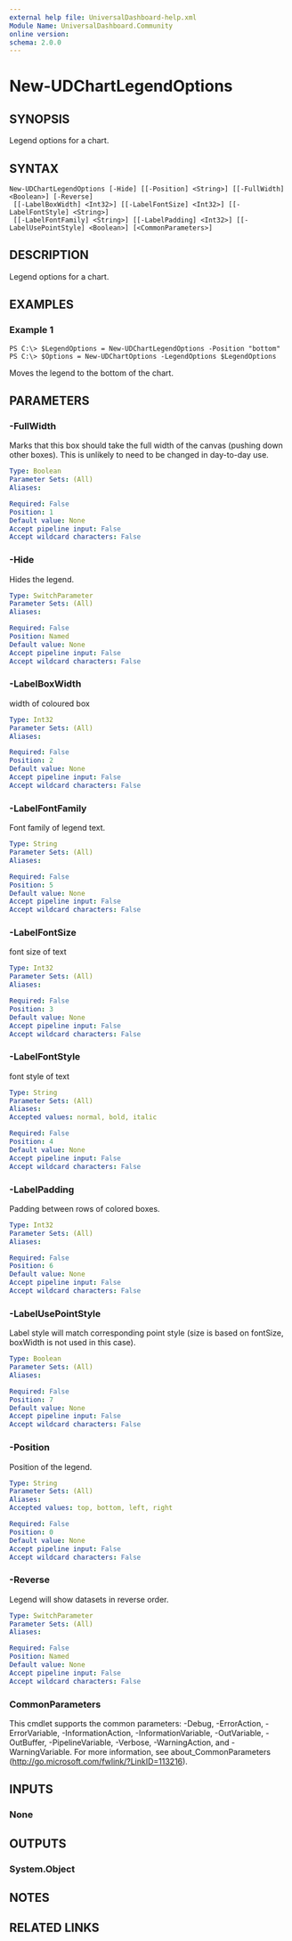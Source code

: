 ```yaml
---
external help file: UniversalDashboard-help.xml
Module Name: UniversalDashboard.Community
online version: 
schema: 2.0.0
---
```


# New-UDChartLegendOptions

## SYNOPSIS
Legend options for a chart.

## SYNTAX

```
New-UDChartLegendOptions [-Hide] [[-Position] <String>] [[-FullWidth] <Boolean>] [-Reverse]
 [[-LabelBoxWidth] <Int32>] [[-LabelFontSize] <Int32>] [[-LabelFontStyle] <String>]
 [[-LabelFontFamily] <String>] [[-LabelPadding] <Int32>] [[-LabelUsePointStyle] <Boolean>] [<CommonParameters>]
```

## DESCRIPTION
Legend options for a chart.

## EXAMPLES

### Example 1
```
PS C:\> $LegendOptions = New-UDChartLegendOptions -Position "bottom" 
PS C:\> $Options = New-UDChartOptions -LegendOptions $LegendOptions
```

Moves the legend to the bottom of the chart.

## PARAMETERS

### -FullWidth
Marks that this box should take the full width of the canvas (pushing down other boxes). This is unlikely to need to be changed in day-to-day use.

```yaml
Type: Boolean
Parameter Sets: (All)
Aliases: 

Required: False
Position: 1
Default value: None
Accept pipeline input: False
Accept wildcard characters: False
```

### -Hide
Hides the legend.

```yaml
Type: SwitchParameter
Parameter Sets: (All)
Aliases: 

Required: False
Position: Named
Default value: None
Accept pipeline input: False
Accept wildcard characters: False
```

### -LabelBoxWidth
width of coloured box

```yaml
Type: Int32
Parameter Sets: (All)
Aliases: 

Required: False
Position: 2
Default value: None
Accept pipeline input: False
Accept wildcard characters: False
```

### -LabelFontFamily
Font family of legend text.

```yaml
Type: String
Parameter Sets: (All)
Aliases: 

Required: False
Position: 5
Default value: None
Accept pipeline input: False
Accept wildcard characters: False
```

### -LabelFontSize
font size of text

```yaml
Type: Int32
Parameter Sets: (All)
Aliases: 

Required: False
Position: 3
Default value: None
Accept pipeline input: False
Accept wildcard characters: False
```

### -LabelFontStyle
font style of text

```yaml
Type: String
Parameter Sets: (All)
Aliases: 
Accepted values: normal, bold, italic

Required: False
Position: 4
Default value: None
Accept pipeline input: False
Accept wildcard characters: False
```

### -LabelPadding
Padding between rows of colored boxes.

```yaml
Type: Int32
Parameter Sets: (All)
Aliases: 

Required: False
Position: 6
Default value: None
Accept pipeline input: False
Accept wildcard characters: False
```

### -LabelUsePointStyle
Label style will match corresponding point style (size is based on fontSize, boxWidth is not used in this case).

```yaml
Type: Boolean
Parameter Sets: (All)
Aliases: 

Required: False
Position: 7
Default value: None
Accept pipeline input: False
Accept wildcard characters: False
```

### -Position
Position of the legend.

```yaml
Type: String
Parameter Sets: (All)
Aliases: 
Accepted values: top, bottom, left, right

Required: False
Position: 0
Default value: None
Accept pipeline input: False
Accept wildcard characters: False
```

### -Reverse
Legend will show datasets in reverse order.

```yaml
Type: SwitchParameter
Parameter Sets: (All)
Aliases: 

Required: False
Position: Named
Default value: None
Accept pipeline input: False
Accept wildcard characters: False
```

### CommonParameters
This cmdlet supports the common parameters: -Debug, -ErrorAction, -ErrorVariable, -InformationAction, -InformationVariable, -OutVariable, -OutBuffer, -PipelineVariable, -Verbose, -WarningAction, and -WarningVariable. For more information, see about_CommonParameters (http://go.microsoft.com/fwlink/?LinkID=113216).

## INPUTS

### None

## OUTPUTS

### System.Object

## NOTES

## RELATED LINKS

